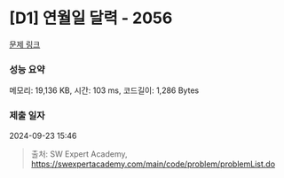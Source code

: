 # [D1] 연월일 달력 - 2056 

[문제 링크](https://swexpertacademy.com/main/code/problem/problemDetail.do?contestProbId=AV5QLkdKAz4DFAUq) 

### 성능 요약

메모리: 19,136 KB, 시간: 103 ms, 코드길이: 1,286 Bytes

### 제출 일자

2024-09-23 15:46



> 출처: SW Expert Academy, https://swexpertacademy.com/main/code/problem/problemList.do